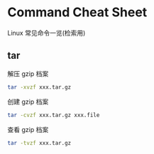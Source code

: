 # Command Cheat Sheet

Linux 常见命令一览(检索用)

## tar

解压 gzip 档案

```bash
tar -xvzf xxx.tar.gz
```

创建 gzip 档案

```bash
tar -cvzf xxx.tar.gz xxx.file
```

查看 gzip 档案

```bash
tar -tvzf xxx.tar.gz
```
